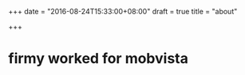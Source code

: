 +++
date = "2016-08-24T15:33:00+08:00"
draft = true
title = "about"

+++
# firmy worked for mobvista
